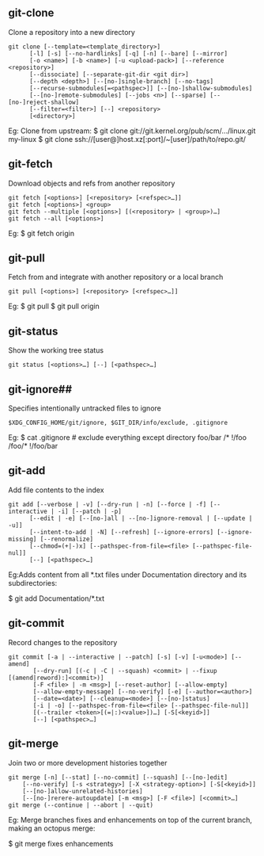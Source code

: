 
## git-clone ##
Clone a repository into a new directory
```
git clone [--template=<template_directory>]
	  [-l] [-s] [--no-hardlinks] [-q] [-n] [--bare] [--mirror]
	  [-o <name>] [-b <name>] [-u <upload-pack>] [--reference <repository>]
	  [--dissociate] [--separate-git-dir <git dir>]
	  [--depth <depth>] [--[no-]single-branch] [--no-tags]
	  [--recurse-submodules[=<pathspec>]] [--[no-]shallow-submodules]
	  [--[no-]remote-submodules] [--jobs <n>] [--sparse] [--[no-]reject-shallow]
	  [--filter=<filter>] [--] <repository>
	  [<directory>]
```
  
 Eg: Clone from upstream:
$ git clone git://git.kernel.org/pub/scm/.../linux.git my-linux
$ git clone ssh://[user@]host.xz[:port]/~[user]/path/to/repo.git/

## git-fetch ##
Download objects and refs from another repository
```
git fetch [<options>] [<repository> [<refspec>…​]]
git fetch [<options>] <group>
git fetch --multiple [<options>] [(<repository> | <group>)…​]
git fetch --all [<options>]
```

Eg:
$ git fetch origin


## git-pull ##
Fetch from and integrate with another repository or a local branch
```
git pull [<options>] [<repository> [<refspec>…​]]
```

Eg:
$ git pull
$ git pull origin

## git-status ##
Show the working tree status

```
git status [<options>…​] [--] [<pathspec>…​]
```

## git-ignore##
Specifies intentionally untracked files to ignore
```
$XDG_CONFIG_HOME/git/ignore, $GIT_DIR/info/exclude, .gitignore
```
 Eg:
 $ cat .gitignore
    # exclude everything except directory foo/bar
    /*
    !/foo
    /foo/*
    !/foo/bar

## git-add ##
Add file contents to the index
```
git add [--verbose | -v] [--dry-run | -n] [--force | -f] [--interactive | -i] [--patch | -p]
	  [--edit | -e] [--[no-]all | --[no-]ignore-removal | [--update | -u]]
	  [--intent-to-add | -N] [--refresh] [--ignore-errors] [--ignore-missing] [--renormalize]
	  [--chmod=(+|-)x] [--pathspec-from-file=<file> [--pathspec-file-nul]]
	  [--] [<pathspec>…​]
```

Eg:Adds content from all *.txt files under Documentation directory and its subdirectories:

$ git add Documentation/\*.txt

## git-commit ##
Record changes to the repository
```
git commit [-a | --interactive | --patch] [-s] [-v] [-u<mode>] [--amend]
	   [--dry-run] [(-c | -C | --squash) <commit> | --fixup [(amend|reword):]<commit>)]
	   [-F <file> | -m <msg>] [--reset-author] [--allow-empty]
	   [--allow-empty-message] [--no-verify] [-e] [--author=<author>]
	   [--date=<date>] [--cleanup=<mode>] [--[no-]status]
	   [-i | -o] [--pathspec-from-file=<file> [--pathspec-file-nul]]
	   [(--trailer <token>[(=|:)<value>])…​] [-S[<keyid>]]
	   [--] [<pathspec>…​]
 ```
 

## git-merge ##
Join two or more development histories together

```
git merge [-n] [--stat] [--no-commit] [--squash] [--[no-]edit]
	[--no-verify] [-s <strategy>] [-X <strategy-option>] [-S[<keyid>]]
	[--[no-]allow-unrelated-histories]
	[--[no-]rerere-autoupdate] [-m <msg>] [-F <file>] [<commit>…​]
git merge (--continue | --abort | --quit)

```
Eg:
Merge branches fixes and enhancements on top of the current branch, making an octopus merge:

$ git merge fixes enhancements






